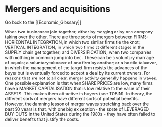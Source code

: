 # Mergers and acquisitions

Go back to the [[Economic_Glossary]]


When two businesses join together, either by merging or by one company taking over the other. There are three sorts of mergers between FIRMS: HORIZONTAL INTEGRATION, in which two similar firms tie the knot; VERTICAL INTEGRATION, in which two firms at different stages in the SUPPLY chain get together; and DIVERSIFICATION, when two companies with nothing in common jump into bed. These can be a voluntary marriage of equals; a voluntary takeover of one firm by another; or a hostile takeover, in which the management of the target firm resists the advances of the buyer but is eventually forced to accept a deal by its current owners. For reasons that are not at all clear, merger activity generally happens in waves. One possible explanation is that when SHARE PRICES are low, many firms have a MARKET CAPITALISATION that is low relative to the value of their ASSETS. This makes them attractive to buyers (see TOBIN). In theory, the different sorts of mergers have different sorts of potential benefits. However, the damning lesson of merger waves stretching back over the past 50 years is that, with one big ex ception - the spate of LEVERAGED BUY-OUTS in the United States during the 1980s - they have often failed to deliver benefits that justify the costs.

